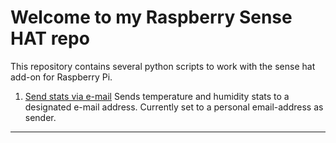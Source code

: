 # Welcome to my Raspberry Sense HAT repo
This repository contains several python scripts to work with the sense hat add-on for Raspberry Pi.

1. [Send stats via e-mail](/send_email.py)
Sends temperature and humidity stats to a designated e-mail address. Currently set to a personal email-address as sender.

---------------------------------
